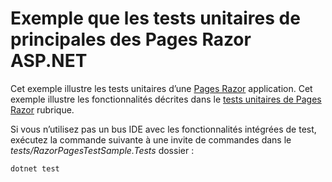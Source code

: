 # <a name="aspnet-core-razor-pages-unit-tests-sample"></a>Exemple que les tests unitaires de principales des Pages Razor ASP.NET

Cet exemple illustre les tests unitaires d’une [Pages Razor](https://docs.microsoft.com/aspnet/core/mvc/razor-pages) application. Cet exemple illustre les fonctionnalités décrites dans le [tests unitaires de Pages Razor](https://docs.microsoft.com/aspnet/core/test/razor-pages-tests) rubrique.

Si vous n’utilisez pas un bus IDE avec les fonctionnalités intégrées de test, exécutez la commande suivante à une invite de commandes dans le *tests/RazorPagesTestSample.Tests* dossier :

```console
dotnet test
```
